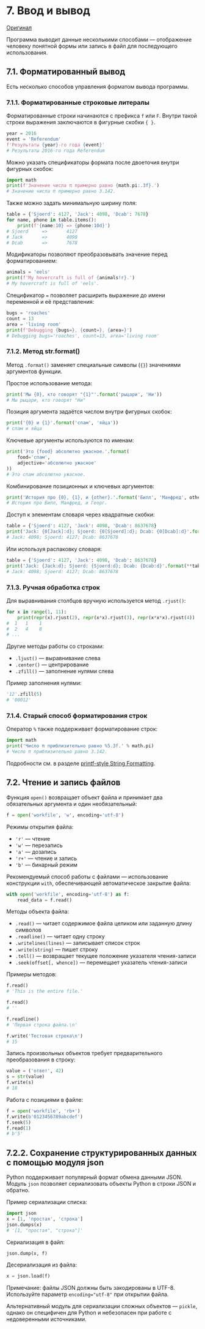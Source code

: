 # 7. Ввод и вывод

[Оригинал](https://docs.python.org/3.12/tutorial/inputoutput.html)

Программа выводит данные несколькими способами — отображение человеку понятной формы или запись в файл для последующего использования.

## 7.1. Форматированный вывод

Есть несколько способов управления форматом вывода программы.

### 7.1.1. Форматированные строковые литералы

Форматированные строки начинаются с префикса `f` или `F`. Внутри такой строки выражения заключаются в фигурные скобки `{ }`.

```python
year = 2016
event = 'Referendum'
f'Результаты {year}-го года {event}'
# Результаты 2016-го года Referendum
```

Можно указать спецификаторы формата после двоеточия внутри фигурных скобок:

```python
import math
print(f'Значение числа π примерно равно {math.pi:.3f}.')
# Значение числа π примерно равно 3.142.
```

Также можно задать минимальную ширину поля:

```python
table = {'Sjoerd': 4127, 'Jack': 4098, 'Dcab': 7678}
for name, phone in table.items():
    print(f'{name:10} => {phone:10d}')
# Sjoerd     =>       4127
# Jack       =>       4098
# Dcab       =>       7678
```

Модификаторы позволяют преобразовывать значение перед форматированием:

```python
animals = 'eels'
print(f'My hovercraft is full of {animals!r}.')
# My hovercraft is full of 'eels'.
```

Спецификатор `=` позволяет расширить выражение до имени переменной и её представления:

```python
bugs = 'roaches'
count = 13
area = 'living room'
print(f'Debugging {bugs=}, {count=}, {area=}')
# Debugging bugs='roaches', count=13, area='living room'
```

### 7.1.2. Метод str.format()

Метод `.format()` заменяет специальные символы (`{}`) значениями аргументов функции.

Простое использование метода:

```python
print('Мы {0}, кто говорят "{1}"'.format('рыцари', 'Ни'))
# Мы рыцари, кто говорят "Ни"
```

Позиция аргумента задаётся числом внутри фигурных скобок:

```python
print('{0} и {1}'.format('спам', 'яйца'))
# спам и яйца
```

Ключевые аргументы используются по именам:

```python
print('Это {food} абсолютно ужасное.'.format(
    food='спам',
    adjective='абсолютно ужасное'
))
# Это спам абсолютно ужасное.
```

Комбинирование позиционных и ключевых аргументов:

```python
print('История про {0}, {1}, и {other}.'.format('Билл', 'Манфред', other='Георг'))
# История про Билл, Манфред, и Георг.
```

Доступ к элементам словаря через квадратные скобки:

```python
table = {'Sjoerd': 4127, 'Jack': 4098, 'Dcab': 8637678}
print('Jack: {0[Jack]:d}; Sjoerd: {0[Sjoerd]:d}; Dcab: {0[Dcab]:d}'.format(table))
# Jack: 4098; Sjoerd: 4127; Dcab: 8637678
```

Или используя распаковку словаря:

```python
table = {'Sjoerd': 4127, 'Jack': 4098, 'Dcab': 8637678}
print('Jack: {Jack:d}; Sjoerd: {Sjoerd:d}; Dcab: {Dcab:d}'.format(**table))
# Jack: 4098; Sjoerd: 4127; Dcab: 8637678
```

### 7.1.3. Ручная обработка строк

Для выравнивания столбцов вручную используется метод `.rjust()`:

```python
for x in range(1, 11):
    print(repr(x).rjust(2), repr(x*x).rjust(3), repr(x*x*x).rjust(4))
#  1   1    1
#  2   4    8
# ...
```

Другие методы работы со строками:

- `.ljust()` — выравнивание слева
- `.center()` — центрирование
- `.zfill()` — заполнение нулями слева

Пример заполнения нулями:

```python
'12'.zfill(5)
# '00012'
```

### 7.1.4. Старый способ форматирования строк

Оператор `%` также поддерживает форматирование строк:

```python
import math
print('Число π приблизительно равно %5.3f.' % math.pi)
# Число π приблизительно равно 3.142.
```

Подробности см. в разделе [printf-style String Formatting](../library/stdtypes.html#old-string-formatting).

## 7.2. Чтение и запись файлов

Функция `open()` возвращает объект файла и принимает два обязательных аргумента и один необязательный:

```python
f = open('workfile', 'w', encoding='utf-8')
```

Режимы открытия файла:

- `'r'` — чтение
- `'w'` — перезапись
- `'a'` — дозапись
- `'r+'` — чтение и запись
- `'b'` — бинарный режим

Рекомендуемый способ работы с файлами — использование конструкции `with`, обеспечивающей автоматическое закрытие файла:

```python
with open('workfile', encoding='utf-8') as f:
    read_data = f.read()
```

Методы объекта файла:

- `.read()` — читает содержимое файла целиком или заданную длину символов
- `.readline()` — читает одну строку
- `.writelines(lines)` — записывает список строк
- `.write(string)` — пишет строку
- `.tell()` — возвращает текущее положение указателя чтения-записи
- `.seek(offset[, whence])` — перемещает указатель чтения-записи

Примеры методов:

```python
f.read()
# 'This is the entire file.'

f.read()
# ''

f.readline()
# 'Первая строка файла.\n'

f.write('Тестовая строка\n')
# 15
```

Запись произвольных объектов требует предварительного преобразования в строку:

```python
value = ('ответ', 42)
s = str(value)
f.write(s)
# 18
```

Работа с позициями в файле:

```python
f = open('workfile', 'rb+')
f.write(b'0123456789abcdef')
f.seek(5)
f.read(1)
# b'5'
```

## 7.2.2. Сохранение структурированных данных с помощью модуля json

Python поддерживает популярный формат обмена данными JSON. Модуль `json` позволяет сериализовать объекты Python в строки JSON и обратно.

Пример сериализации списка:

```python
import json
x = [1, 'простая', 'строка']
json.dumps(x)
# '[1, "простая", "строка"]'
```

Сериализация в файл:

```python
json.dump(x, f)
```

Десериализация из файла:

```python
x = json.load(f)
```

Примечание: файлы JSON должны быть закодированы в UTF-8. Используйте параметр `encoding="utf-8"` при открытии файла.

Альтернативный модуль для сериализации сложных объектов — `pickle`, однако он специфичен для Python и небезопасен при работе с недоверенными источниками.
